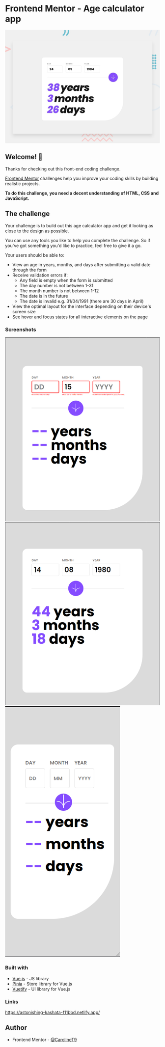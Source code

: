 # Frontend Mentor - Age calculator app

![Design preview for the Age calculator app coding challenge](./design/desktop-preview.jpg)

## Welcome! 👋

Thanks for checking out this front-end coding challenge.

[Frontend Mentor](https://www.frontendmentor.io) challenges help you improve your coding skills by building realistic projects.

**To do this challenge, you need a decent understanding of HTML, CSS and JavaScript.**

## The challenge

Your challenge is to build out this age calculator app and get it looking as close to the design as possible.

You can use any tools you like to help you complete the challenge. So if you've got something you'd like to practice, feel free to give it a go.

Your users should be able to: 

- View an age in years, months, and days after submitting a valid date through the form
- Receive validation errors if:
  - Any field is empty when the form is submitted
  - The day number is not between 1-31
  - The month number is not between 1-12
  - The date is in the future
  - The date is invalid e.g. 31/04/1991 (there are 30 days in April)
- View the optimal layout for the interface depending on their device's screen size
- See hover and focus states for all interactive elements on the page


### Screenshots

![](./assets/images/age-calculator-active.png)
![](./assets/images/age-calculator-desktop.png)
![](./assets/images/age-calculator-mobile.png)

### Built with
- [Vue.js](https://vuejs.org/) - JS library
- [Pinia](https://pinia.vuejs.org/) - Store library for Vue.js
- [Vuetify](https://vuetifyjs.com/en/) - UI library for Vue.js

### Links
https://astonishing-kashata-f11bbd.netlify.app/
## Author
- Frontend Mentor - [@CarolineT9](https://www.frontendmentor.io/profile/CarolineT9)